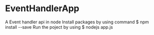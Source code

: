 # EventHandlerApp
A Event handler api in node
Install packages by using command
$ npm install <packagename> --save
Run the poject by using
$ nodejs app.js
